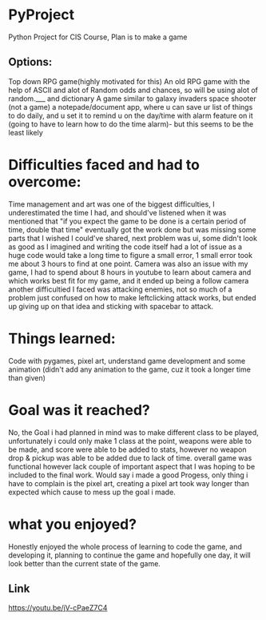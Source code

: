 # PyProject
Python Project for CIS Course, Plan is to make a game

## Options:
Top down RPG game(highly motivated for this)
An old RPG game with the help of ASCII and alot of Random odds and chances, so will be using alot of random.___ and dictionary
A game similar to galaxy invaders space shooter  
(not a game) a notepade/document app, where u can save ur list of things to do daily, and u set it to remind u on the day/time with alarm feature on it (going to have to learn how to do the time alarm)- but this seems to be the least likely

# Difficulties faced and had to overcome:
Time management and art was one of the biggest difficulties, I underestimated the time I had, and should've listened when it was mentioned that "if you expect the game to be done is a certain period of time, double that time" eventually got the work done but was missing some parts that I wished I could've shared, next problem was ui, some didn't look as good as I imagined and writing the code itself had a lot of issue as a huge code would take a long time to figure a small error, 1 small error took me about 3 hours to find at one point.
Camera was also an issue with my game, I had to spend about 8 hours in youtube to learn about camera and which works best fit for my game, and it ended up being a follow camera
another difficultied I faced was attacking enemies, not so much of a problem just confused on how to make leftclicking attack works, but ended up giving up on that idea and sticking with spacebar to attack.

# Things learned:
Code with pygames, pixel art, understand game development and some animation (didn't add any animation to the game, cuz it took a longer time than given)

# Goal was it reached?
No, the Goal i had planned in mind was to make different class to be played, unfortunately i could only make 1 class at the point, weapons were able to be made, and score were able to be added to stats, however no weapon drop & pickup was able to be added due to lack of time. overall game was functional however lack couple of important aspect that I was hoping to be included to the final work. Would say i made a good Progess, only thing i have to complain is the pixel art, creating a pixel art took way longer than expected which cause to mess up the goal i made.

# what you enjoyed?
Honestly enjoyed the whole process of learning to code the game, and developing it, planning to continue the game and hopefully one day, it will look better than the current state of the game.

## Link
https://youtu.be/jV-cPaeZ7C4
